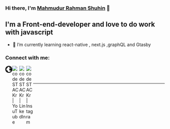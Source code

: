 ### Hi there, I'm [Mahmudur Rahman Shuhin](https://mr-shuhin.web.app) 👋

## I'm a Front-end-developer and love to do work with javascript

- 🌱 I’m currently learning react-native , next.js ,graphQL and Gtasby 


### Connect with me:

[<img align="left" alt="codeSTACKr.com" width="22px" src="https://raw.githubusercontent.com/iconic/open-iconic/master/svg/globe.svg" />](https://mr-shuhin.web.app)
[<img align="left" alt="codeSTACKr | YouTube" width="22px" src="https://cdn.jsdelivr.net/npm/simple-icons@v3/icons/facebook.svg" />](https://www.facebook.com/suhin.rahman)
[<img align="left" alt="codeSTACKr | LinkedIn" width="22px" src="https://cdn.jsdelivr.net/npm/simple-icons@v3/icons/linkedin.svg" />](https://www.linkedin.com/in/mahmudur-rahman-suhin-b61b31194)
[<img align="left" alt="codeSTACKr | Instagram" width="22px" src="https://cdn.jsdelivr.net/npm/simple-icons@v3/icons/instagram.svg" />](https://www.instagram.com/shuhin_who)

## <br />

---

 

